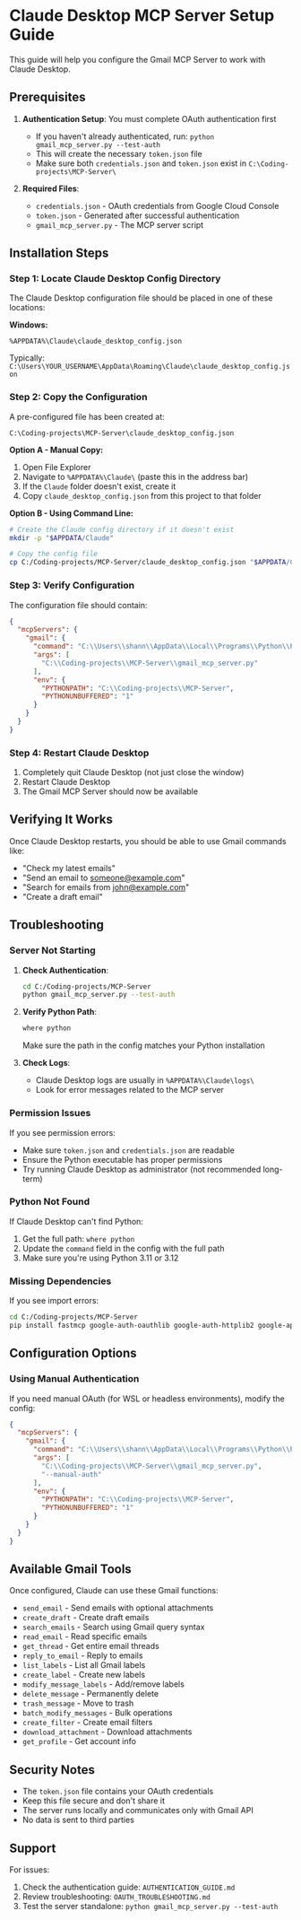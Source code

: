 # Claude Desktop MCP Server Setup Guide

This guide will help you configure the Gmail MCP Server to work with Claude Desktop.

## Prerequisites

1. **Authentication Setup**: You must complete OAuth authentication first
   - If you haven't already authenticated, run: `python gmail_mcp_server.py --test-auth`
   - This will create the necessary `token.json` file
   - Make sure both `credentials.json` and `token.json` exist in `C:\Coding-projects\MCP-Server\`

2. **Required Files**:
   - `credentials.json` - OAuth credentials from Google Cloud Console
   - `token.json` - Generated after successful authentication
   - `gmail_mcp_server.py` - The MCP server script

## Installation Steps

### Step 1: Locate Claude Desktop Config Directory

The Claude Desktop configuration file should be placed in one of these locations:

**Windows:**
```
%APPDATA%\Claude\claude_desktop_config.json
```

Typically: `C:\Users\YOUR_USERNAME\AppData\Roaming\Claude\claude_desktop_config.json`

### Step 2: Copy the Configuration

A pre-configured file has been created at:
```
C:\Coding-projects\MCP-Server\claude_desktop_config.json
```

**Option A - Manual Copy:**
1. Open File Explorer
2. Navigate to `%APPDATA%\Claude\` (paste this in the address bar)
3. If the `Claude` folder doesn't exist, create it
4. Copy `claude_desktop_config.json` from this project to that folder

**Option B - Using Command Line:**
```bash
# Create the Claude config directory if it doesn't exist
mkdir -p "$APPDATA/Claude"

# Copy the config file
cp C:/Coding-projects/MCP-Server/claude_desktop_config.json "$APPDATA/Claude/claude_desktop_config.json"
```

### Step 3: Verify Configuration

The configuration file should contain:

```json
{
  "mcpServers": {
    "gmail": {
      "command": "C:\\Users\\shann\\AppData\\Local\\Programs\\Python\\Python312\\python.exe",
      "args": [
        "C:\\Coding-projects\\MCP-Server\\gmail_mcp_server.py"
      ],
      "env": {
        "PYTHONPATH": "C:\\Coding-projects\\MCP-Server",
        "PYTHONUNBUFFERED": "1"
      }
    }
  }
}
```

### Step 4: Restart Claude Desktop

1. Completely quit Claude Desktop (not just close the window)
2. Restart Claude Desktop
3. The Gmail MCP Server should now be available

## Verifying It Works

Once Claude Desktop restarts, you should be able to use Gmail commands like:

- "Check my latest emails"
- "Send an email to someone@example.com"
- "Search for emails from john@example.com"
- "Create a draft email"

## Troubleshooting

### Server Not Starting

1. **Check Authentication**:
   ```bash
   cd C:/Coding-projects/MCP-Server
   python gmail_mcp_server.py --test-auth
   ```

2. **Verify Python Path**:
   ```bash
   where python
   ```
   Make sure the path in the config matches your Python installation

3. **Check Logs**:
   - Claude Desktop logs are usually in `%APPDATA%\Claude\logs\`
   - Look for error messages related to the MCP server

### Permission Issues

If you see permission errors:
- Make sure `token.json` and `credentials.json` are readable
- Ensure the Python executable has proper permissions
- Try running Claude Desktop as administrator (not recommended long-term)

### Python Not Found

If Claude Desktop can't find Python:
1. Get the full path: `where python`
2. Update the `command` field in the config with the full path
3. Make sure you're using Python 3.11 or 3.12

### Missing Dependencies

If you see import errors:
```bash
cd C:/Coding-projects/MCP-Server
pip install fastmcp google-auth-oauthlib google-auth-httplib2 google-api-python-client
```

## Configuration Options

### Using Manual Authentication

If you need manual OAuth (for WSL or headless environments), modify the config:

```json
{
  "mcpServers": {
    "gmail": {
      "command": "C:\\Users\\shann\\AppData\\Local\\Programs\\Python\\Python312\\python.exe",
      "args": [
        "C:\\Coding-projects\\MCP-Server\\gmail_mcp_server.py",
        "--manual-auth"
      ],
      "env": {
        "PYTHONPATH": "C:\\Coding-projects\\MCP-Server",
        "PYTHONUNBUFFERED": "1"
      }
    }
  }
}
```

## Available Gmail Tools

Once configured, Claude can use these Gmail functions:

- `send_email` - Send emails with optional attachments
- `create_draft` - Create draft emails
- `search_emails` - Search using Gmail query syntax
- `read_email` - Read specific emails
- `get_thread` - Get entire email threads
- `reply_to_email` - Reply to emails
- `list_labels` - List all Gmail labels
- `create_label` - Create new labels
- `modify_message_labels` - Add/remove labels
- `delete_message` - Permanently delete
- `trash_message` - Move to trash
- `batch_modify_messages` - Bulk operations
- `create_filter` - Create email filters
- `download_attachment` - Download attachments
- `get_profile` - Get account info

## Security Notes

- The `token.json` file contains your OAuth credentials
- Keep this file secure and don't share it
- The server runs locally and communicates only with Gmail API
- No data is sent to third parties

## Support

For issues:
1. Check the authentication guide: `AUTHENTICATION_GUIDE.md`
2. Review troubleshooting: `OAUTH_TROUBLESHOOTING.md`
3. Test the server standalone: `python gmail_mcp_server.py --test-auth`
